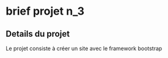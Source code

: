 # brief projet n_3

## Details du projet
Le projet consiste à créer un site avec le framework bootstrap